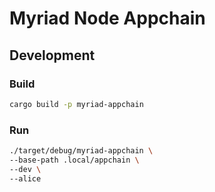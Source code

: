 # Myriad Node Appchain

## Development
### Build
```bash
cargo build -p myriad-appchain
```

### Run
```bash
./target/debug/myriad-appchain \
--base-path .local/appchain \
--dev \
--alice
```
